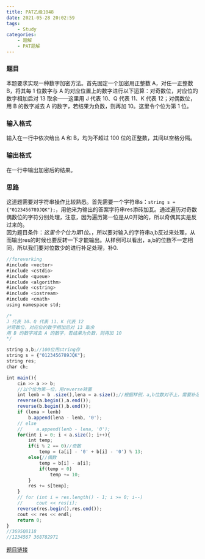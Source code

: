 ```yaml
---
title: PAT乙级1048
date: 2021-05-28 20:02:59
tags: 
    - Study
categories: 
    - 题解
    - PAT题解
---
```

### 题目
本题要求实现一种数字加密方法。首先固定一个加密用正整数 A，对任一正整数 B，将其每 1 位数字与 A 的对应位置上的数字进行以下运算：对奇数位，对应位的数字相加后对 13 取余——这里用 J 代表 10、Q 代表 11、K 代表 12；对偶数位，用 B 的数字减去 A 的数字，若结果为负数，则再加 10。这里令个位为第 1 位。
### 输入格式
输入在一行中依次给出 A 和 B，均为不超过 100 位的正整数，其间以空格分隔。
### 输出格式
在一行中输出加密后的结果。
### 思路
这道题需要对字符串操作比较熟悉。首先需要一个字符串s：`string s = {"0123456789JQK"};`，用他来为输出的答案字符串res添砖加瓦。通过遍历对奇数偶数位的字符分别处理，注意，因为遍历第一位是从0开始的，所以奇偶其实是反过来的。  
因为题目条件：$这里令个位为第 1 位。$，所以要对输入的字符串a,b反过来处理，从而输出res的时候也要反转一下才能输出。从样例可以看出，a,b的位数不一定相同，所以我们要对位数少的进行补足处理，补0.

```js
//foreverking
#include <vector>
#include <cstdio>
#include <queue>
#include <algorithm>
#include <cstring>
#include <iostream>
#include <cmath>
using namespace std;

/*
J 代表 10、Q 代表 11、K 代表 12
对奇数位，对应位的数字相加后对 13 取余
用 B 的数字减去 A 的数字，若结果为负数，则再加 10
*/

string a,b;//100位用string存
string s = {"0123456789JQK"};
string res;
char ch;

int main(){
    cin >> a >> b;
    //以个位为第一位，用reverse转置
    int lenb = b .size(),lena = a.size();//根据样例，a,b位数对不上，需要补足0
    reverse(a.begin(),a.end());
    reverse(b.begin(),b.end());
    if (lena > lenb)
        b.append(lena - lenb, '0');
    // else
    //     a.append(lenb - lena, '0');
    for(int i = 0; i < a.size(); i++){
        int temp;
        if(i % 2 == 0)//奇数
            temp = (a[i] - '0' + b[i] - '0') % 13;
        else{//偶数
            temp = b[i] - a[i];
            if(temp < 0)
                temp += 10;
        }
        res += s[temp];
    }
    // for (int i = res.length() - 1; i >= 0; i--)
    //     cout << res[i];
    reverse(res.begin(),res.end());
    cout << res << endl;
    return 0;
}
//3695Q8118
//1234567 368782971
```
[题目链接](https://pintia.cn/problem-sets/994805260223102976/problems/994805276438282240)